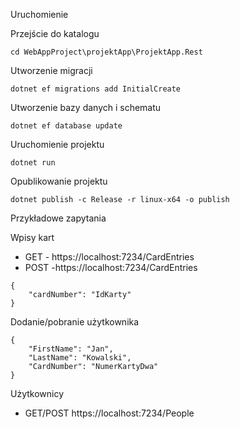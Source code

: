 Uruchomienie

Przejście do katalogu
```
cd WebAppProject\projektApp\ProjektApp.Rest
```
Utworzenie migracji
```
dotnet ef migrations add InitialCreate
```

Utworzenie bazy danych i schematu
```
dotnet ef database update
```

Uruchomienie projektu
```
dotnet run
```

Opublikowanie projektu
```
dotnet publish -c Release -r linux-x64 -o publish
```

Przykładowe zapytania

Wpisy kart
* GET - https://localhost:7234/CardEntries
* POST -https://localhost:7234/CardEntries
```
{
    "cardNumber": "IdKarty"
}
```

Dodanie/pobranie użytkownika
```
{
    "FirstName": "Jan",
    "LastName": "Kowalski", 
    "CardNumber": "NumerKartyDwa"
}
```

Użytkownicy
* GET/POST
https://localhost:7234/People